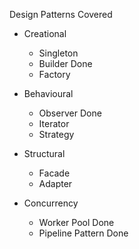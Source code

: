 <!-- https://www.linkedin.com/pulse/go-8-essential-design-patterns-every-programmer-must-know-nitin-singh-rw2bc/ -->
Design Patterns Covered
- Creational 
    - Singleton   
    - Builder   Done
    - Factory

- Behavioural
    - Observer  Done
    - Iterator
    - Strategy

- Structural
    - Facade 
    - Adapter

- Concurrency
    - Worker Pool   Done
    - Pipeline Pattern  Done